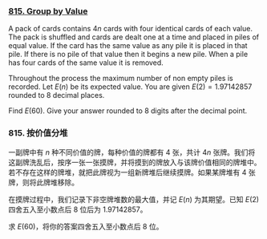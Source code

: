 ### [815. Group by Value](https://pe.xiaoyaowudi.com/problem=815)

A pack of cards contains $4n$ cards with four identical cards of each value. The pack is shuffled and cards are dealt one at a time and placed in piles of equal value. If the card has the same value as any pile it is placed in that pile. If there is no pile of that value then it begins a new pile. When a pile has four cards of the same value it is removed.

Throughout the process the maximum number of non empty piles is recorded. Let $E(n)$ be its expected value. You are given $E(2) = 1.97142857$ rounded to 8 decimal places.

Find $E(60)$. Give your answer rounded to 8 digits after the decimal point. 

### 815. 按价值分堆

一副牌中有 $n$ 种不同价值的牌，每种价值的牌都有 4 张，共计 $4n$ 张牌。我们将这副牌洗乱后，按序一张一张摸牌，并将摸到的牌放入与该牌价值相同的牌堆中。若不存在这样的牌堆，就把此牌视为一组新牌堆后继续摸牌。如果某牌堆有 4 张牌，则将此牌堆移除。

在摸牌过程中，我们记录下非空牌堆数的最大值，并记 $E(n)$ 为其期望。已知 $E(2)$ 四舍五入至小数点后 8 位后为 $1.97142857$。

求 $E(60)$，将你的答案四舍五入至小数点后 8 位。